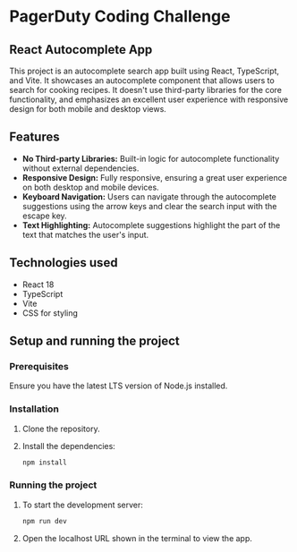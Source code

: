 # PagerDuty Coding Challenge

## React Autocomplete App

This project is an autocomplete search app built using React, TypeScript, and Vite. It showcases an autocomplete
component that allows users to search for cooking recipes. It doesn't use third-party libraries for the core
functionality, and emphasizes an excellent user experience with responsive design for both mobile and desktop views.

## Features

- **No Third-party Libraries:** Built-in logic for autocomplete functionality without external dependencies.
- **Responsive Design:** Fully responsive, ensuring a great user experience on both desktop and mobile devices.
- **Keyboard Navigation:** Users can navigate through the autocomplete suggestions using the arrow keys and clear the
  search input with the escape key.
- **Text Highlighting:** Autocomplete suggestions highlight the part of the text that matches the user's input.

## Technologies used

- React 18
- TypeScript
- Vite
- CSS for styling

## Setup and running the project

### Prerequisites

Ensure you have the latest LTS version of Node.js installed.

### Installation

1. Clone the repository.

2. Install the dependencies:
    ```bash
    npm install
    ```

### Running the project

1. To start the development server:
   ```bash
   npm run dev
   ```

2. Open the localhost URL shown in the terminal to view the app.
